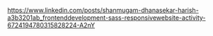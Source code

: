 https://www.linkedin.com/posts/shanmugam-dhanasekar-harish-a3b3201ab_frontenddevelopment-sass-responsivewebsite-activity-6724194780315828224-A2nY
